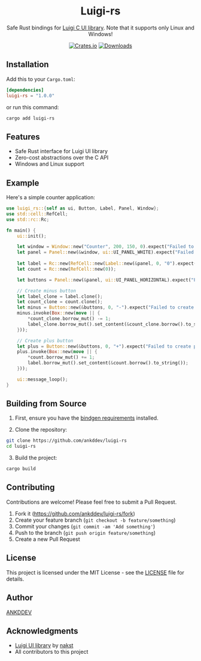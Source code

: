 <div align="center">

# Luigi-rs

Safe Rust bindings for [Luigi C UI library](https://github.com/nakst/luigi). Note that it supports only Linux and Windows!

[![Crates.io](https://img.shields.io/crates/v/luigi-rs.svg)](https://crates.io/crates/luigi-rs)
[![Downloads](https://img.shields.io/crates/d/luigi-rs.svg)](https://crates.io/crates/luigi-rs)

</div>

## Installation

Add this to your `Cargo.toml`:

```toml
[dependencies]
luigi-rs = "1.0.0"
```
or run this command:
```bash
cargo add luigi-rs
```

## Features

- Safe Rust interface for Luigi UI library
- Zero-cost abstractions over the C API
- Windows and Linux support

## Example

Here's a simple counter application:

```rust
use luigi_rs::{self as ui, Button, Label, Panel, Window};
use std::cell::RefCell;
use std::rc::Rc;

fn main() {
    ui::init();

    let window = Window::new("Counter", 200, 150, 0).expect("Failed to create window");
    let panel = Panel::new(&window, ui::UI_PANEL_WHITE).expect("Failed to create panel");
    
    let label = Rc::new(RefCell::new(Label::new(&panel, 0, "0").expect("Failed to create label")));
    let count = Rc::new(RefCell::new(0));

    let buttons = Panel::new(&panel, ui::UI_PANEL_HORIZONTAL).expect("Failed to create buttons panel");

    // Create minus button
    let label_clone = label.clone();
    let count_clone = count.clone();
    let minus = Button::new(&buttons, 0, "-").expect("Failed to create minus button");
    minus.invoke(Box::new(move || {
        *count_clone.borrow_mut() -= 1;
        label_clone.borrow_mut().set_content(&count_clone.borrow().to_string());
    }));

    // Create plus button
    let plus = Button::new(&buttons, 0, "+").expect("Failed to create plus button");
    plus.invoke(Box::new(move || {
        *count.borrow_mut() += 1;
        label.borrow_mut().set_content(&count.borrow().to_string());
    }));

    ui::message_loop();
}
```

## Building from Source

1. First, ensure you have the [bindgen requirements](https://rust-lang.github.io/rust-bindgen/requirements.html) installed.

2. Clone the repository:
```bash
git clone https://github.com/ankddev/luigi-rs
cd luigi-rs
```

3. Build the project:
```bash
cargo build
```

## Contributing

Contributions are welcome! Please feel free to submit a Pull Request.

1. Fork it (https://github.com/ankddev/luigi-rs/fork)
2. Create your feature branch (`git checkout -b feature/something`)
3. Commit your changes (`git commit -am 'Add something'`)
4. Push to the branch (`git push origin feature/something`)
5. Create a new Pull Request

## License

This project is licensed under the MIT License - see the [LICENSE](LICENSE) file for details.

## Author

[ANKDDEV](https://github.com/ankddev)

## Acknowledgments

- [Luigi UI library](https://github.com/nakst/luigi) by [nakst](https://github.com/nakst)
- All contributors to this project
